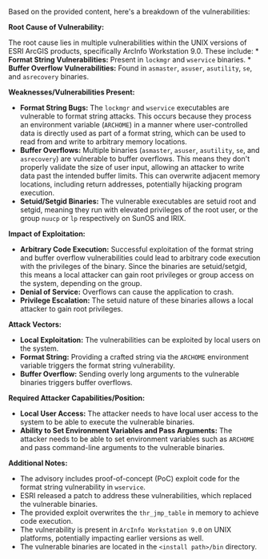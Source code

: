 Based on the provided content, here's a breakdown of the vulnerabilities:

**Root Cause of Vulnerability:**

The root cause lies in multiple vulnerabilities within the UNIX versions of ESRI ArcGIS products, specifically ArcInfo Workstation 9.0. These include:
    *   **Format String Vulnerabilities:** Present in `lockmgr` and `wservice` binaries.
    *   **Buffer Overflow Vulnerabilities:** Found in `asmaster`, `asuser`, `asutility`, `se`, and `asrecovery` binaries.

**Weaknesses/Vulnerabilities Present:**

*   **Format String Bugs:** The `lockmgr` and `wservice` executables are vulnerable to format string attacks. This occurs because they process an environment variable (`ARCHOME`) in a manner where user-controlled data is directly used as part of a format string, which can be used to read from and write to arbitrary memory locations.
*   **Buffer Overflows:** Multiple binaries (`asmaster`, `asuser`, `asutility`, `se`, and `asrecovery`) are vulnerable to buffer overflows. This means they don't properly validate the size of user input, allowing an attacker to write data past the intended buffer limits. This can overwrite adjacent memory locations, including return addresses, potentially hijacking program execution.
*   **Setuid/Setgid Binaries:** The vulnerable executables are setuid root and setgid, meaning they run with elevated privileges of the root user, or the group `nuucp` or `lp` respectively on SunOS and IRIX.

**Impact of Exploitation:**

*   **Arbitrary Code Execution:** Successful exploitation of the format string and buffer overflow vulnerabilities could lead to arbitrary code execution with the privileges of the binary. Since the binaries are setuid/setgid, this means a local attacker can gain root privileges or group access on the system, depending on the group.
*   **Denial of Service:** Overflows can cause the application to crash.
*   **Privilege Escalation:** The setuid nature of these binaries allows a local attacker to gain root privileges.

**Attack Vectors:**

*   **Local Exploitation:** The vulnerabilities can be exploited by local users on the system.
*   **Format String:** Providing a crafted string via the `ARCHOME` environment variable triggers the format string vulnerability.
*   **Buffer Overflow:** Sending overly long arguments to the vulnerable binaries triggers buffer overflows.

**Required Attacker Capabilities/Position:**

*   **Local User Access:** The attacker needs to have local user access to the system to be able to execute the vulnerable binaries.
*   **Ability to Set Environment Variables and Pass Arguments:** The attacker needs to be able to set environment variables such as `ARCHOME` and pass command-line arguments to the vulnerable binaries.

**Additional Notes:**

*   The advisory includes proof-of-concept (PoC) exploit code for the format string vulnerability in `wservice`.
*   ESRI released a patch to address these vulnerabilities, which replaced the vulnerable binaries.
*   The provided exploit overwrites the `thr_jmp_table` in memory to achieve code execution.
*   The vulnerability is present in `ArcInfo Workstation 9.0` on UNIX platforms, potentially impacting earlier versions as well.
*   The vulnerable binaries are located in the `<install path>/bin` directory.